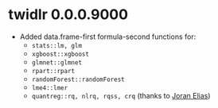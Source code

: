# twidlr 0.0.0.9000

* Added data.frame-first formula-second functions for:
    * `stats::lm, glm`
    * `xgboost::xgboost`
    * `glmnet::glmnet`
    * `rpart::rpart`
    * `randomForest::randomForest`
    * `lme4::lmer`
    * `quantreg::rq, nlrq, rqss, crq` (thanks to [Joran Elias](https://github.com/joranE))
